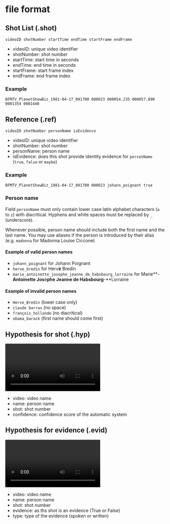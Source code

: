 file format
==============

## Shot List (.shot)

```
videoID shotNumber startTime endTime startFrame endFrame
```

- videoID: unique video identifier
- shotNumber: shot number
- startTime: start time in seconds
- endTime: end time in seconds
- startFrame: start frame index
- endFrame: end frame index

### Example

```
BFMTV_PlanetShowBiz_1981-04-17_091700 000023 000054.235 000057.890 0001354 0001440
```

## Reference (.ref)

```
videoID shotNumber personName isEvidence
```

- videoID: unique video identifier
- shotNumber: shot number
- personName: person name 
- isEvidence: does this shot provide identity evidence for `personName` (`true`, `false` or `maybe`)

### Example

```
BFMTV_PlanetShowBiz_1981-04-17_091700 000023 johann_poignant true
```

### Person name

Field `personName` must only contain lower case latin alphabet characters (`a` to `z`) with diacritical.
Hyphens and white spaces must be replaced by `_` (underscore). 

Whenever possible, person name should include both the first name and the last name.
You may use aliases if the person is introduced by their alias (e.g. `madonna` for Madonna Louise Ciccone)

#### Example of valid person names

- `johann_poignant` for Johann Poignant
- `herve_bredin` for Herv**é** Bredin
- `marie_antoinette_josephe_jeanne_de_habsbourg_lorraine` for Marie**-**Antoinette Jos**è**phe Jeanne de Habsbourg**-**Lorraine 

#### Example of invalid person names

- `Herve_Bredin` (lower case only)
- `claude barras` (no space)
- `françois_hollande` (no diacritical)
- `obama_barack` (first name should come first)


## Hypothesis for shot (.hyp)
<video> <name> <shot> <confidence> <evidence>

- video: video name
- name: person name
- shot: shot number
- confidence: confidence score of the automatic system

## Hypothesis for evidence (.evid)
<video> <name> <shot> <evidence> <type>

- video: video name
- name: person name
- shot: shot number
- evidence: as ths shot is an evidence (True or False)
- type: type of the evidence (spoken or written)



